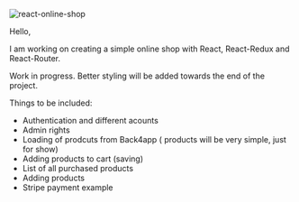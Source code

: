 
![react-online-shop](https://github.com/martin-lyubenov/react-online-shop/assets/52383146/482ad5c8-cf9d-4220-aab0-15ec8d79f28a)

Hello, 

I am working on creating a simple online shop with React, React-Redux and React-Router.

Work in progress. Better styling will be added towards the end of the project.

Things to be included: 
- Authentication and different acounts
- Admin rights
- Loading of prodcuts from Back4app ( products will be very simple, just for show)
- Adding products to cart (saving)
- List of all purchased products 
- Adding products
- Stripe payment example
